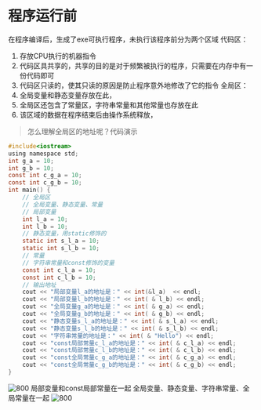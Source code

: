 # 程序运行前
在程序编译后，生成了exe可执行程序，未执行该程序前分为两个区域
代码区：
1. 存放CPU执行的机器指令
2. 代码区具共享的，共享的目的是对于频繁被执行的程序，只需要在内存中有一份代码即可
3. 代码区只读的，使其只读的原因是防止程序意外地修改了它的指令
全局区：
1. 全局变量和静态变量存放在此，
2. 全局区还包含了常量区，字符串常量和其他常量也存放在此
3. 该区域的数据在程序结束后由操作系统释放，
> 怎么理解全局区的地址呢？代码演示
```c
#include<iostream>
using namespace std;
int g_a = 10;
int g_b = 10;
const int c_g_a = 10;
const int c_g_b = 10;
int main() {
	// 全局区
	// 全局变量、静态变量、常量
	// 局部变量
	int l_a = 10;
	int l_b = 10;
	// 静态变量，用static修饰的
	static int s_l_a = 10;
	static int s_l_b = 10;
	// 常量
	// 字符串常量和const修饰的变量
	const int c_l_a = 10;
	const int c_l_b = 10;
	// 输出地址
	cout << "局部变量l_a的地址是：" << int(&l_a)  << endl;
	cout << "局部变量l_b的地址是：" << int( & l_b) << endl;
	cout << "全局变量g_a的地址是：" << int( & g_a) << endl;
	cout << "全局变量g_b的地址是：" << int( & g_b) << endl;
	cout << "静态变量s_l_a的地址是：" << int( & s_l_a) << endl;
	cout << "静态变量s_l_b的地址是：" << int( & s_l_b) << endl;
	cout << "字符串常量的地址是：" << int( & "Hello") << endl;
	cout << "const局部常量c_l_a的地址是：" << int( & c_l_a) << endl;
	cout << "const局部常量c_l_b的地址是：" << int( & c_l_b) << endl;
	cout << "const全局常量c_g_a的地址是：" << int( & c_g_a) << endl;
	cout << "const全局常量c_g_b的地址是：" << int( & c_g_b) << endl;
}
```
![800](https://test-123456-md-images.oss-cn-beijing.aliyuncs.com/img/yCeTOHuSNRw1IYU.png#crop=0&crop=0&crop=1&crop=1&id=PPolo&originHeight=788&originWidth=1793&originalType=binary&ratio=1&rotation=0&showTitle=false&status=done&style=none&title=)
局部变量和const局部常量在一起
全局变量、静态变量、字符串常量、全局常量在一起
![800](https://test-123456-md-images.oss-cn-beijing.aliyuncs.com/img/LC6VPZW3ntyMxsJ.png#crop=0&crop=0&crop=1&crop=1&id=DBCD0&originHeight=421&originWidth=1224&originalType=binary&ratio=1&rotation=0&showTitle=false&status=done&style=none&title=)
